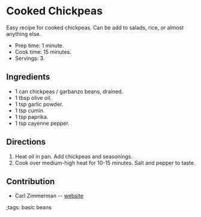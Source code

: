 # Cooked Chickpeas

Easy recipe for cooked chickpeas. Can be add to salads, rice, or almost anything else.

- Prep time: 1 minute.
- Cook time: 15 minutes.
- Servings: 3.

## Ingredients

- 1 can chickpeas / garbanzo beans, drained.
- 1 tbsp olive oil.
- 1 tsp garlic powder.
- 1 tsp cumin.
- 1 tsp paprika.
- 1 tsp cayenne pepper.

## Directions

1. Heat oil in pan. Add chickpeas and seasonings.
2. Cook over medium-high heat for 10-15 minutes. Salt and pepper to taste.

## Contribution

- Carl Zimmerman -- [website](https://codingwithcarl.com)

;tags: basic beans
